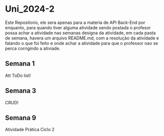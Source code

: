 # Uni_2024-2

Este Repositorio, ele sera apenas para a materia de API Back-End por enquanto, para quando tiver alguma atividade sendo postada o profesor possa achar a atividade nas semanas designa da atividade, em cada pasta de semana, havera um arquivo README.md, com a resolução da atividade e falando o que foi feito e onde achar a atividade para que o professor nao se perca corrigindo a ativiade. 

## Semana 1 

Att ToDo list!

## Semana 3

CRUD!

## Semana 9

Atividade Prática Ciclo 2